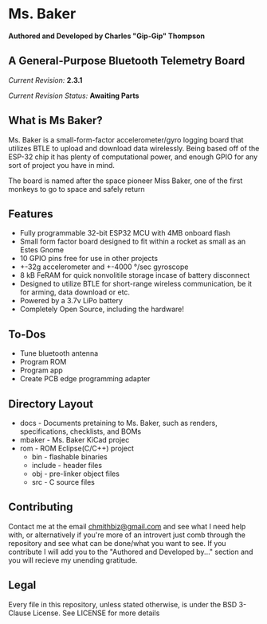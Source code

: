 # Ms. Baker

**Authored and Developed by Charles "Gip-Gip" Thompson**

## A General-Purpose Bluetooth Telemetry Board

*Current Revision:* **2.3.1**

*Current Revision Status:* **Awaiting Parts**

## What is Ms Baker?

Ms. Baker is a small-form-factor accelerometer/gyro logging board that utilizes BTLE to upload and download data wirelessly. Being based off of the ESP-32 chip it has
plenty of computational power, and enough GPIO for any sort of project you have in mind. 

The board is named after the space pioneer Miss Baker, one of the first monkeys to go to space and safely return

## Features

 * Fully programmable 32-bit ESP32 MCU with 4MB onboard flash
 * Small form factor board designed to fit within a rocket as small as an Estes Gnome
 * 10 GPIO pins free for use in other projects
 * +-32g accelerometer and +-4000 °/sec gyroscope
 * 8 kB FeRAM for quick nonvolitile storage incase of battery disconnect
 * Designed to utilize BTLE for short-range wireless communication, be it for arming, data download or etc.
 * Powered by a 3.7v LiPo battery
 * Completely Open Source, including the hardware!

## To-Dos

 * Tune bluetooth antenna
 * Program ROM
 * Program app
 * Create PCB edge programming adapter

## Directory Layout

 * docs -  Documents pretaining to Ms. Baker, such as renders, specifications, checklists, and BOMs
 * mbaker - Ms. Baker KiCad projec
 * rom - ROM Eclipse(C/C++) project
   * bin - flashable binaries
   * include - header files
   * obj -  pre-linker object files
   * src - C source files

## Contributing

Contact me at the email chmithbiz@gmail.com and see what I need help with, or alternatively if you're more of an introvert just comb through the repository and see
what can be done/what you want to see. If you contribute I will add you to the "Authored and Developed by..." section and you will recieve my unending gratitude.

## Legal

Every file in this repository, unless stated otherwise, is under the BSD 3-Clause License. See LICENSE for more details
